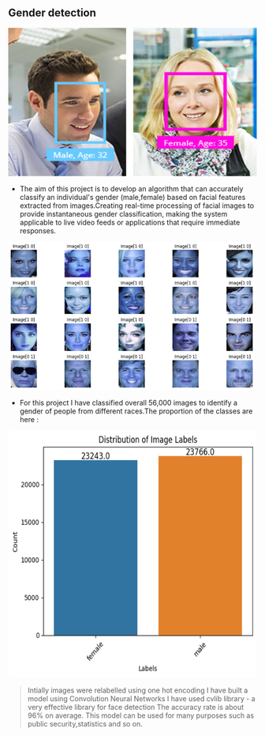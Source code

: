 ##  **Gender detection**

<img src="https://github.com/Mukhriddin19980901/Gender_detection/blob/main/pngfile/face_analysis_camera_selector-02.jpg?raw=true" width="600" height="300" />


- The aim of this project is to develop an algorithm that can accurately classify an individual's gender (male,female) based on facial features extracted from images.Creating real-time processing of facial images to provide instantaneous gender classification, making the system applicable to live video feeds or applications that require immediate responses.

<img src="https://github.com/Mukhriddin19980901/Gender_detection/blob/main/pngfile/genders.png?raw=true" width="500" height="300" />

- For this project I have classified overall 56,000 images to identify a gender of people from different races.The proportion of the classes are here :

  
<img src="https://github.com/Mukhriddin19980901/Gender_detection/blob/main/pngfile/gender_dtc.png?raw=true" width="600" height="500" />


> Intially images were relabelled using one hot encoding
> I have built a model using Convolution Neural Networks
> I have used cvlib library - a very effective library for face detection
> The accuracy rate is about 96% on average.
> This model can be used for many purposes such as public security,statistics and so on.

